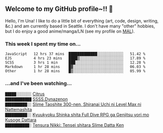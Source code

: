 ## Welcome to my GitHub profile~!! :revolving_hearts:

Hello, I'm Una! I like to do a little bit of everything (art, code, design, writing, &c.) and am currently based in Seattle.
I don't have many "other" hobbies, but I do enjoy a good anime/manga/LN (see my profile on [MAL](https://myanimelist.net/profile/unasareyou)).

### This week I spent my time on...

<!--START_SECTION:waka-->
```text
JavaScript   12 hrs 37 mins  █████████████░░░░░░░░░░░░   51.42 % 
EJS          4 hrs 23 mins   ████▒░░░░░░░░░░░░░░░░░░░░   17.89 % 
SCSS         3 hrs 1 min     ███░░░░░░░░░░░░░░░░░░░░░░   12.28 % 
Markdown     1 hr 28 mins    █▓░░░░░░░░░░░░░░░░░░░░░░░   06.03 % 
Other        1 hr 28 mins    █▒░░░░░░░░░░░░░░░░░░░░░░░   05.99 % 
```
<!--END_SECTION:waka-->

### ...and I've been watching...

<!-- BLOG-POST-LIST:START -->
`█████░░░░░░░` [Citrus](https://myanimelist.net/anime/34382/Citrus) <br />
`████████████` [SSSS.Dynazenon](https://myanimelist.net/anime/40870/SSSSDynazenon) <br />
`██████████░░` [Slime Taoshite 300-nen, Shiranai Uchi ni Level Max ni Nattemashita](https://myanimelist.net/anime/40586/Slime_Taoshite_300-nen_Shiranai_Uchi_ni_Level_Max_ni_Nattemashita) <br />
`██████████░░` [Kyuukyoku Shinka shita Full Dive RPG ga Genjitsu yori mo Kusoge Dattara](https://myanimelist.net/anime/44276/Kyuukyoku_Shinka_shita_Full_Dive_RPG_ga_Genjitsu_yori_mo_Kusoge_Dattara) <br />
`███████████░` [Tensura Nikki: Tensei shitara Slime Datta Ken](https://myanimelist.net/anime/41488/Tensura_Nikki__Tensei_shitara_Slime_Datta_Ken) <br /><!-- BLOG-POST-LIST:END -->
